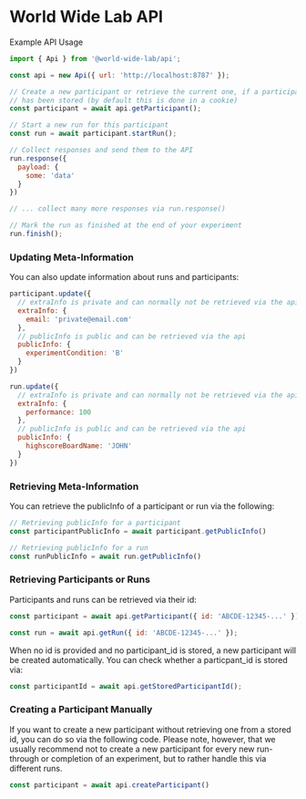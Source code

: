 # World Wide Lab API

Example API Usage

```js
import { Api } from '@world-wide-lab/api';

const api = new Api({ url: 'http://localhost:8787' });

// Create a new participant or retrieve the current one, if a participant_id
// has been stored (by default this is done in a cookie)
const participant = await api.getParticipant();

// Start a new run for this participant
const run = await participant.startRun();

// Collect responses and send them to the API
run.response({
  payload: {
    some: 'data'
  }
})

// ... collect many more responses via run.response()

// Mark the run as finished at the end of your experiment
run.finish();
```

### Updating Meta-Information

You can also update information about runs and participants:

```js
participant.update({
  // extraInfo is private and can normally not be retrieved via the api
  extraInfo: {
    email: 'private@email.com'
  },
  // publicInfo is public and can be retrieved via the api
  publicInfo: {
    experimentCondition: 'B'
  }
})

run.update({
  // extraInfo is private and can normally not be retrieved via the api
  extraInfo: {
    performance: 100
  },
  // publicInfo is public and can be retrieved via the api
  publicInfo: {
    highscoreBoardName: 'JOHN'
  }
})
```

### Retrieving Meta-Information

You can retrieve the publicInfo of a participant or run via the following:

```js
// Retrieving publicInfo for a participant
const participantPublicInfo = await participant.getPublicInfo()

// Retrieving publicInfo for a run
const runPublicInfo = await run.getPublicInfo()
```

### Retrieving Participants or Runs

Participants and runs can be retrieved via their id:

```js
const participant = await api.getParticipant({ id: 'ABCDE-12345-...' });

const run = await api.getRun({ id: 'ABCDE-12345-...' });
```

When no id is provided and no participant_id is stored, a new participant will be created automatically. You can check whether a particpant_id is stored via:

```js
const participantId = await api.getStoredParticipantId();
```

### Creating a Participant Manually

If you want to create a new participant without retrieving one from a stored id, you can do so via the following code. Please note, however, that we usually recommend not to create a new participant for every new run-through or completion of an experiment, but to rather handle this via different runs.

```js
const participant = await api.createParticipant()
```
